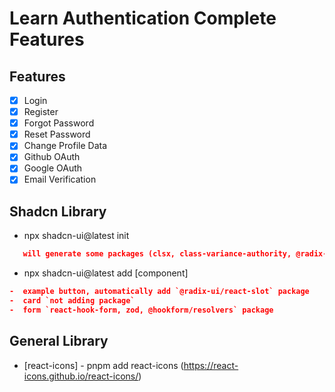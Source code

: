# Learn Authentication Complete Features

## Features

-  [x] Login
-  [x] Register
-  [x] Forgot Password
-  [x] Reset Password
-  [x] Change Profile Data
-  [x] Github OAuth
-  [x] Google OAuth
-  [x] Email Verification

## Shadcn Library

-  npx shadcn-ui@latest init

```json
   will generate some packages (clsx, class-variance-authority, @radix-ui/react-icons, tailwind-merge, tailwindcss-animate)
```

-  npx shadcn-ui@latest add [component]

```json
-  example button, automatically add `@radix-ui/react-slot` package
-  card `not adding package`
-  form `react-hook-form, zod, @hookform/resolvers` package
```

## General Library

-  [react-icons] - pnpm add react-icons (https://react-icons.github.io/react-icons/)
